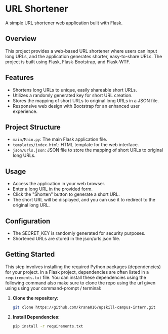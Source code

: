 # URL Shortener

A simple URL shortener web application built with Flask.

## Overview

This project provides a web-based URL shortener where users can input long URLs, and the application generates shorter, easy-to-share URLs. The project is built using Flask, Flask-Bootstrap, and Flask-WTF.

## Features

- Shortens long URLs to unique, easily shareable short URLs.
- Utilizes a randomly generated key for short URL creation.
- Stores the mapping of short URLs to original long URLs in a JSON file.
- Responsive web design with Bootstrap for an enhanced user experience.

## Project Structure

- `main/Main.py`: The main Flask application file.
- `templates/index.html`: HTML template for the web interface.
- `json/urls.json`: JSON file to store the mapping of short URLs to original long URLs.

## Usage

- Access the application in your web browser.
- Enter a long URL in the provided form.
- Click the "Shorten" button to generate a short URL.
- The short URL will be displayed, and you can use it to redirect to the original long URL.

## Configuration

- The SECRET_KEY is randomly generated for security purposes.
- Shortened URLs are stored in the json/urls.json file.


## Getting Started

This step involves installing the required Python packages (dependencies) for your project. In a Flask project, dependencies are often listed in a `requirements.txt` file. You can install these dependencies using the following command also make sure to clone the repo using the url given using using your command-prompt / terminal:



1. **Clone the repository:**

   ```bash
   git clone https://github.com/krsna016/upskill-campus-intern.git

2. **Install Dependencies:**

   ```bash
   pip install -r requirements.txt
